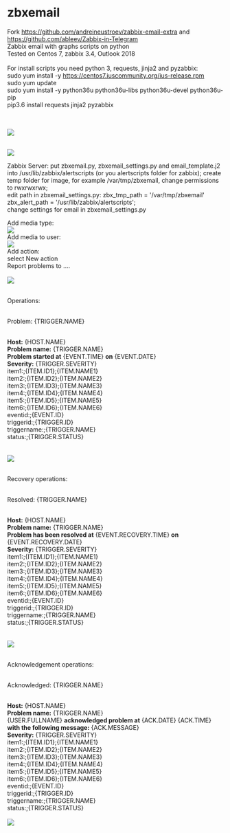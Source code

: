# zbxemail
Fork https://github.com/andreineustroev/zabbix-email-extra and https://github.com/ableev/Zabbix-in-Telegram<br>
Zabbix email with graphs scripts on python<br>
Tested on Centos 7, zabbix 3.4, Outlook 2018 <br>
<br>
For install scripts you need python 3, requests, jinja2 and pyzabbix:<br>
sudo yum install -y https://centos7.iuscommunity.org/ius-release.rpm <br>
sudo yum update <br>
sudo yum install -y python36u python36u-libs python36u-devel python36u-pip <br>
pip3.6 install requests jinja2 pyzabbix <br>
<br>
<br>

<img src="https://image.ibb.co/hM7HWT/7.png"><br><br>

<img src="https://image.ibb.co/jkEaJ8/9.png"><br>



Zabbix Server: put zbxemail.py, zbxemail_settings.py and email_template.j2 into /usr/lib/zabbix/alertscripts (or you alertscripts folder for zabbix); create temp folder for image, for example /var/tmp/zbxemail, change permissions to rwxrwxrwx; <br> edit path in zbxemail_settings.py: zbx_tmp_path = '/var/tmp/zbxemail' zbx_alert_path = '/usr/lib/zabbix/alertscripts';<br>
change settings for email in zbxemail_settings.py <br>

Add media type:<br>
<img src="https://image.ibb.co/g1YSgT/1.png"><br>
Add media to user:<br>
<img src="https://image.ibb.co/mu0jT8/2.png"><br>
Add action:<br>
select New action<br>
Report problems to ....<br>
<br>
<img src="https://image.ibb.co/jWR2Fo/3.png"><br><br>
                                          
Operations:<br><br>

Problem: {TRIGGER.NAME}<br><br>

<b>Host:</b> {HOST.NAME}<br>
<b>Problem name:</b> {TRIGGER.NAME}<br>
<b>Problem started at</b> {EVENT.TIME} <b>on</b> {EVENT.DATE}<br>
<b>Severity:</b> {TRIGGER.SEVERITY}<br>
item1:;{ITEM.ID1};{ITEM.NAME1}<br>
item2:;{ITEM.ID2};{ITEM.NAME2}<br>
item3:;{ITEM.ID3};{ITEM.NAME3}<br>
item4:;{ITEM.ID4};{ITEM.NAME4}<br>
item5:;{ITEM.ID5};{ITEM.NAME5}<br>
item6:;{ITEM.ID6};{ITEM.NAME6}<br>
eventid:;{EVENT.ID}<br>
triggerid:;{TRIGGER.ID}<br>
triggername:;{TRIGGER.NAME}<br>
status:;{TRIGGER.STATUS}<br><br>
<br>
<img src="https://image.ibb.co/diFJo8/4.png"><br><br>


Recovery operations:<br><br>

Resolved: {TRIGGER.NAME}<br><br>

<b>Host:</b> {HOST.NAME}<br>
<b>Problem name:</b> {TRIGGER.NAME}<br>
<b>Problem has been resolved at</b> {EVENT.RECOVERY.TIME} <b>on </b>{EVENT.RECOVERY.DATE}<br>
<b>Severity:</b> {TRIGGER.SEVERITY}<br>
item1:;{ITEM.ID1};{ITEM.NAME1}<br>
item2:;{ITEM.ID2};{ITEM.NAME2}<br>
item3:;{ITEM.ID3};{ITEM.NAME3}<br>
item4:;{ITEM.ID4};{ITEM.NAME4}<br>
item5:;{ITEM.ID5};{ITEM.NAME5}<br>
item6:;{ITEM.ID6};{ITEM.NAME6}<br>
eventid:;{EVENT.ID}<br>
triggerid:;{TRIGGER.ID}<br>
triggername:;{TRIGGER.NAME}<br>
status:;{TRIGGER.STATUS}<br><br>
<br>
<img src="https://image.ibb.co/gNOSgT/5.png"><br><br>

Acknowledgement operations:<br><br>

Acknowledged: {TRIGGER.NAME}<br><br>

<b>Host:</b> {HOST.NAME}<br>
<b>Problem name:</b> {TRIGGER.NAME}<br>
{USER.FULLNAME} <b>acknowledged problem at</b> {ACK.DATE} {ACK.TIME} <b>with the following message:</b> {ACK.MESSAGE}<br>
<b>Severity:</b> {TRIGGER.SEVERITY}<br>
item1:;{ITEM.ID1};{ITEM.NAME1}<br>
item2:;{ITEM.ID2};{ITEM.NAME2}<br>
item3:;{ITEM.ID3};{ITEM.NAME3}<br>
item4:;{ITEM.ID4};{ITEM.NAME4}<br>
item5:;{ITEM.ID5};{ITEM.NAME5}<br>
item6:;{ITEM.ID6};{ITEM.NAME6}<br>
eventid:;{EVENT.ID}<br>
triggerid:;{TRIGGER.ID}<br>
triggername:;{TRIGGER.NAME}<br>
status:;{TRIGGER.STATUS}<br>
<br>
<img src="https://image.ibb.co/gP1f1T/6.png"><br>
